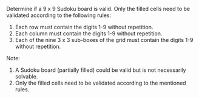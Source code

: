 Determine if a 9 x 9 Sudoku board is valid. Only the filled cells need to be validated according to the following rules:

  1. Each row must contain the digits 1-9 without repetition.
  2. Each column must contain the digits 1-9 without repetition.
  3. Each of the nine 3 x 3 sub-boxes of the grid must contain the digits 1-9 without repetition.

Note:

  1. A Sudoku board (partially filled) could be valid but is not necessarily solvable.
  2. Only the filled cells need to be validated according to the mentioned rules.